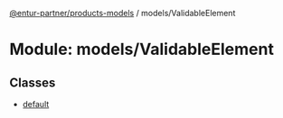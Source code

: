 [@entur-partner/products-models](../README.md) / models/ValidableElement

# Module: models/ValidableElement

## Classes

- [default](../classes/models_ValidableElement.default.md)
